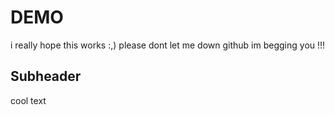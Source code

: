 # DEMO

i really hope this works :,)
please dont let me down github im begging you
!!!

## Subheader

cool text